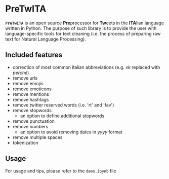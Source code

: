 # PreTwITA
<code><b>PreTwITA</b></code> is an open source <b>Pre</b>processor for <b>Tw</b>eets in the <b>ITA</b>lian language written in Python. The purpose of such library is to provide the user with language-specific tools for text cleaning (i.e. the process of preparing raw text for Natural Language Processing). 

## Included features
- correction of most common italian abbreviations (e.g. <i>xk</i> replaced with <i>perché</i>)
- remove urls 
- remove emojis 
- remove emoticons 
- remove mentions 
- remove hashtags 
- remove twitter reserved words (i.e. 'rt' and 'fav')
- remove stopwords 
    - an option to define additional stopwords
- remove punctuation 
- remove numbers 
    - an option to avoid removing dates in <i>yyyy</i> format
- remove multiple spaces 
- tokenization

## Usage
For usage and tips, please refer to the <code>demo.ipynb</code> file